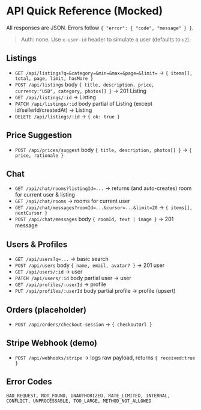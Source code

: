 # API Quick Reference (Mocked)

All responses are JSON. Errors follow `{ "error": { "code", "message" } }`.

> Auth: none. Use `x-user-id` header to simulate a user (defaults to `u2`).

## Listings

- `GET /api/listings?q=&category=&min=&max=&page=&limit=` → `{ items[], total, page, limit, hasMore }`
- `POST /api/listings` body `{ title, description, price, currency:"USD", category, photos[] }` → 201 Listing
- `GET /api/listings/:id` → Listing
- `PATCH /api/listings/:id` body partial of Listing (except id/sellerId/createdAt) → Listing
- `DELETE /api/listings/:id` → `{ ok: true }`

## Price Suggestion
- `POST /api/prices/suggest` body `{ title, description, photos[] }` → `{ price, rationale }`

## Chat
- `GET /api/chat/rooms?listingId=...` → returns (and auto-creates) room for current user & listing
- `GET /api/chat/rooms` → rooms for current user
- `GET /api/chat/messages?roomId=...&cursor=...&limit=20` → `{ items[], nextCursor }`
- `POST /api/chat/messages` body `{ roomId, text | image }` → 201 message

## Users & Profiles
- `GET /api/users?q=...` → basic search
- `POST /api/users` body `{ name, email, avatar? }` → 201 user
- `GET /api/users/:id` → user
- `PATCH /api/users/:id` body partial user → user
- `GET /api/profiles/:userId` → profile
- `PUT /api/profiles/:userId` body partial profile → profile (upsert)

## Orders (placeholder)
- `POST /api/orders/checkout-session` → `{ checkoutUrl }`

## Stripe Webhook (demo)
- `POST /api/webhooks/stripe` → logs raw payload, returns `{ received:true }`

## Error Codes
`BAD_REQUEST, NOT_FOUND, UNAUTHORIZED, RATE_LIMITED, INTERNAL, CONFLICT, UNPROCESSABLE, TOO_LARGE, METHOD_NOT_ALLOWED`
